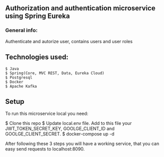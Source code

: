 ## Authorization and authentication microservice using Spring Eureka

### General info: 
Authenticate and autorize user, contains users and user roles

## Technologies used:
```
$ Java
$ Spring(Core, MVC REST, Data, Eureka Cloud)
$ Postgresql
$ Docker
$ Apache Kafka
```

## Setup
  To run this microservice local you need:
  
  $ Clone this repo
  $ Update local.env file. Add to this file your JWT_TOKEN_SECRET_KEY, GOOLGE_CLIENT_ID and GOOLGE_CLIENT_SECRET.
  $ docker-compose up -d
  
After following these 3 steps you will have a working service, that you can easy send requests to localhost:8090.
